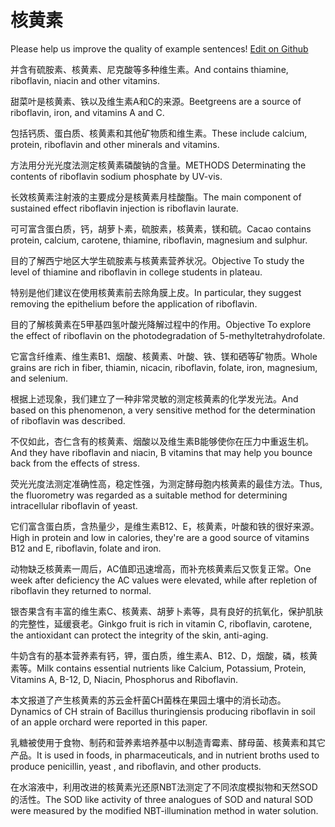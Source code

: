 # 核黄素

Please help us improve the quality of example sentences! [Edit on Github](https://github.com/jiyushe/jiyu-example-sentence-source/blob/main/chinese/hehuangsu.md)

<p><span class="chinese">并含有硫胺素、核黄素、尼克酸等多种维生素。</span><span class="english">And contains thiamine, riboflavin, niacin and other vitamins.</span></p>

<p><span class="chinese">甜菜叶是核黄素、铁以及维生素A和C的来源。</span><span class="english">Beetgreens are a source of riboflavin, iron, and vitamins A and C.</span></p>

<p><span class="chinese">包括钙质、蛋白质、核黄素和其他矿物质和维生素。</span><span class="english">These include calcium, protein, riboflavin and other minerals and vitamins.</span></p>

<p><span class="chinese">方法用分光光度法测定核黄素磷酸钠的含量。</span><span class="english">METHODS Determinating the contents of riboflavin sodium phosphate by UV-vis.</span></p>

<p><span class="chinese">长效核黄素注射液的主要成分是核黄素月桂酸酯。</span><span class="english">The main component of sustained effect riboflavin injection is riboflavin laurate.</span></p>

<p><span class="chinese">可可富含蛋白质，钙，胡萝卜素，硫胺素，核黄素，镁和硫。</span><span class="english">Cacao contains protein, calcium, carotene, thiamine, riboflavin, magnesium and sulphur.</span></p>

<p><span class="chinese">目的了解西宁地区大学生硫胺素与核黄素营养状况。</span><span class="english">Objective To study the level of thiamine and riboflavin in college students in plateau.</span></p>

<p><span class="chinese">特别是他们建议在使用核黄素前去除角膜上皮。</span><span class="english">In particular, they suggest removing the epithelium before the application of riboflavin.</span></p>

<p><span class="chinese">目的了解核黄素在5甲基四氢叶酸光降解过程中的作用。</span><span class="english">Objective To explore the effect of riboflavin on the photodegradation of 5-methyltetrahydrofolate.</span></p>

<p><span class="chinese">它富含纤维素、维生素B1、烟酸、核黄素、叶酸、铁、镁和硒等矿物质。</span><span class="english">Whole grains are rich in fiber, thiamin, nicacin, riboflavin, folate, iron, magnesium, and selenium.</span></p>

<p><span class="chinese">根据上述现象，我们建立了一种非常灵敏的测定核黄素的化学发光法。</span><span class="english">And based on this phenomenon, a very sensitive method for the determination of riboflavin was described.</span></p>

<p><span class="chinese">不仅如此，杏仁含有的核黄素、烟酸以及维生素B能够使你在压力中重返生机。</span><span class="english">And they have riboflavin and niacin, B vitamins that may help you bounce back from the effects of stress.</span></p>

<p><span class="chinese">荧光光度法测定准确性高，稳定性强，为测定酵母胞内核黄素的最佳方法。</span><span class="english">Thus, the fluorometry was regarded as a suitable method for determining intracellular riboflavin of yeast.</span></p>

<p><span class="chinese">它们富含蛋白质，含热量少，是维生素B12、E，核黄素，叶酸和铁的很好来源。</span><span class="english">High in protein and low in calories, they're are a good source of vitamins B12 and E, riboflavin, folate and iron.</span></p>

<p><span class="chinese">动物缺乏核黄素一周后，AC值即迅速增高，而补充核黄素后又恢复正常。</span><span class="english">One week after deficiency the AC values were elevated, while after repletion of riboflavin they returned to normal.</span></p>

<p><span class="chinese">银杏果含有丰富的维生素C、核黄素、胡萝卜素等，具有良好的抗氧化，保护肌肤的完整性，延缓衰老。</span><span class="english">Ginkgo fruit is rich in vitamin C, riboflavin, carotene, the antioxidant can protect the integrity of the skin, anti-aging.</span></p>

<p><span class="chinese">牛奶含有的基本营养素有钙，钾，蛋白质，维生素A、B12、D，烟酸，磷，核黄素等。</span><span class="english">Milk contains essential nutrients like Calcium, Potassium, Protein, Vitamins A, B-12, D, Niacin, Phosphorus and Riboflavin.</span></p>

<p><span class="chinese">本文报道了产生核黄素的苏云金杆菌CH菌株在果园土壤中的消长动态。</span><span class="english">Dynamics of CH strain of Bacillus thuringiensis producing riboflavin in soil of an apple orchard were reported in this paper.</span></p>

<p><span class="chinese">乳糖被使用于食物、制药和营养素培养基中以制造青霉素、酵母菌、核黄素和其它产品。</span><span class="english">It is used in foods, in pharmaceuticals, and in nutrient broths used to produce penicillin, yeast , and riboflavin, and other products.</span></p>

<p><span class="chinese">在水溶液中，利用改进的核黄素光还原NBT法测定了不同浓度模拟物和天然SOD的活性。</span><span class="english">The SOD like activity of three analogues of SOD and natural SOD were measured by the modified NBT-illumination method in water solution.</span></p>

